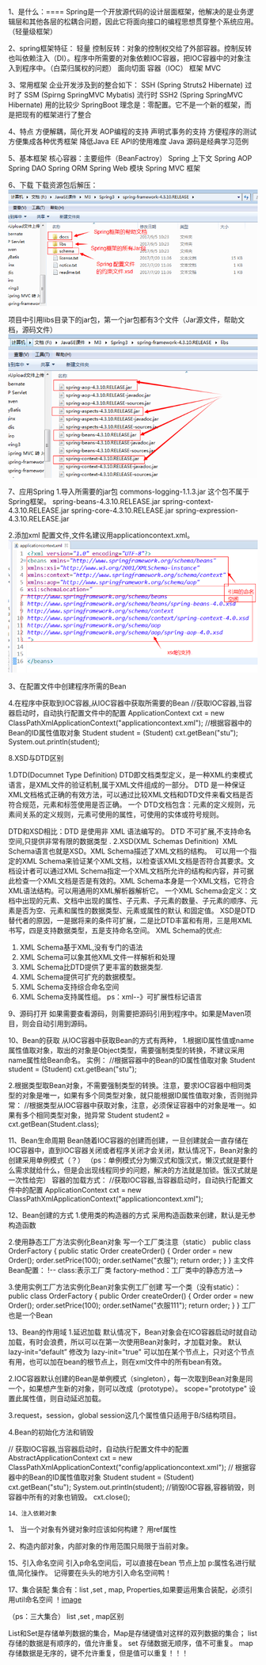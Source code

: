 1、是什么：==== 
Spring是一个开放源代码的设计层面框架，他解决的是业务逻辑层和其他各层的松耦合问题，因此它将面向接口的编程思想贯穿整个系统应用。（轻量级框架）

2、spring框架特征：
轻量
控制反转：对象的控制权交给了外部容器。控制反转也叫依赖注入（DI）。程序中所需要的对象依赖IOC容器，把IOC容器中的对象注入到程序中。（白菜归属权的问题）
面向切面
容器（IOC）
框架
MVC

3、常用框架
企业开发涉及到的整合如下：
SSH (Spring Struts2  Hibernate) 过时了
SSM (Spirng SpringMVC  Mybatis)  流行时
SSH2 (Spring  SpringMVC  Hibernate) 用的比较少
SpringBoot  理念是：零配置。它不是一个新的框架，而是把现有的框架进行了整合


4、特点
方便解耦，简化开发
AOP编程的支持
声明式事务的支持
方便程序的测试
方便集成各种优秀框架
降低Java EE API的使用难度
Java 源码是经典学习范例

5、基本框架
核心容器：主要组件（BeanFactroy）
Spring 上下文
Spring AOP
Spring DAO
Spring ORM
Spring Web 模块
Spring MVC 框架

6、下载
下载资源包后解压：
![image](https://github.com/helloworldkitty/Spring/blob/master/%E5%9B%BE%E7%89%871.png)


项目中引用libs目录下的jar包，第一个jar包都有3个文件（Jar源文件，帮助文档，源码文件）
![image](https://github.com/helloworldkitty/Spring/blob/master/%E5%9B%BE%E7%89%872.png)




7、应用Spring
1.导入所需要的jar包
commons-logging-1.1.3.jar  这个包不属于Spring框架。
spring-beans-4.3.10.RELEASE.jar
spring-context-4.3.10.RELEASE.jar
spring-core-4.3.10.RELEASE.jar
spring-expression-4.3.10.RELEASE.jar


2.添加xml 配置文件,文件名建议用applicationcontext.xml。
![image](https://github.com/helloworldkitty/Spring/blob/master/%E5%9B%BE%E7%89%873.png)



3、在配置文件中创建程序所需的Bean

 <!-- bean节点的作用是创建对象，并把对象存储在IOC容器中。 -->
  <!-- class:表示某个类型 id：表示对象创建后在容器中的名称 -->
  <bean id="stu" class="com.icss.Student">
    <property name="name" value="李强"/>
    <property name="age" value="25"/>
    <property name="sex" value="男"/>
  </bean>
  
4.在程序中获取到IOC容器,从IOC容器中获取所需要的Bean
//获取IOC容器,当容器启动时，自动执行配置文件中的配置
ApplicationContext cxt = 	new ClassPathXmlApplicationContext("applicationcontext.xml");
	//根据容器中的Bean的ID属性值取对象
	Student student = (Student) cxt.getBean("stu");
	System.out.println(student);
  
  
  
  
8.XSD与DTD区别

1.DTD(Documnet Type Definition)
DTD即文档类型定义，是一种XML约束模式语言，是XML文件的验证机制,属于XML文件组成的一部分。
DTD 是一种保证XML文档格式正确的有效方法，可以通过比较XML文档和DTD文件来看文档是否符合规范，元素和标签使用是否正确。 一个 DTD文档包含：元素的定义规则，元素间关系的定义规则，元素可使用的属性，可使用的实体或符号规则。

DTD和XSD相比：DTD 是使用非 XML 语法编写的。
DTD 不可扩展,不支持命名空间,只提供非常有限的数据类型 .
2.XSD(XML Schemas Definition) 
XML Schema语言也就是XSD。XML Schema描述了XML文档的结构。 
可以用一个指定的XML Schema来验证某个XML文档，以检查该XML文档是否符合其要求。文档设计者可以通过XML Schema指定一个XML文档所允许的结构和内容，并可据此检查一个XML文档是否是有效的。XML Schema本身是一个XML文档，它符合XML语法结构。可以用通用的XML解析器解析它。
一个XML Schema会定义：文档中出现的元素、文档中出现的属性、子元素、子元素的数量、子元素的顺序、元素是否为空、元素和属性的数据类型、元素或属性的默认 和固定值。
XSD是DTD替代者的原因，一是据将来的条件可扩展，二是比DTD丰富和有用，三是用XML书写，四是支持数据类型，五是支持命名空间。
XML Schema的优点:
1) XML Schema基于XML,没有专门的语法 
2) XML Schema可以象其他XML文件一样解析和处理 
3) XML Schema比DTD提供了更丰富的数据类型.
4) XML Schema提供可扩充的数据模型。 
5) XML Schema支持综合命名空间 
6) XML Schema支持属性组。
ps：xml--》可扩展性标记语言


9、源码打开
如果需要查看源码，则需要把源码引用到程序中。如果是Maven项目，则会自动引用到源码。


10、Bean的获取
从IOC容器中获取Bean的方式有两种，
1.根据ID属性值或name属性值取对象，取出的对象是Object类型，需要强制类型的转换，不建议采用name属性给Bean命名。
实例：
//根据容器中的Bean的ID属性值取对象
Student student = (Student) cxt.getBean("stu");

2.根据类型取Bean对象，不需要强制类型的转换。注意，要求IOC容器中相同类型的对象是唯一，如果有多个同类型对象，就只能根据ID属性值取对象，否则抛异常：
//根据类型从IOC容器中获取对象，注意，必须保证容器中的对象是唯一。如果有多个相同类型对象，抛异常
Student student2 = cxt.getBean(Student.class);




11、Bean生命周期
Bean随着IOC容器的创建而创建，一旦创建就会一直存储在IOC容器中，直到IOC容器关闭或者程序关闭才会关闭，默认情况下，Bean对象的创建采用单例模式（？）
（ps：单例模式分为懒汉式和饿汉式，懒汉式就是要什么需求就给什么，但是会出现线程同步的问题，解决的方法就是加锁。饿汉式就是一次性给完）
容器的加载方式：
//获取IOC容器,当容器启动时，自动执行配置文件中的配置
ApplicationContext cxt = 	new ClassPathXmlApplicationContext("applicationcontext.xml");



12、Bean创建的方式
1.使用类的构造器的方式
采用构造函数来创建，默认是无参构造函数
  <!-- 运用无参的构造函数来创建Bean, 
     class:表示某个类型 id：表示对象创建后在容器中的名称 -->
  <bean id="stu" class="com.icss.Student">
    <!-- 给对象的属性赋值 -->
    <property name="name" value="李强"/>
    <property name="age" value="25"/>
    <property name="sex" value="男"/>
  </bean>
  <!-- 应用有参的构造函数来创建Bean对象 -->
  <bean id="stu2" class="com.icss.Student">
    <!-- constructor-arg 构造器  index=""索引 name:是参数名，可以不按顺序来赋值， ref:引用另一个类型对象-->
    <constructor-arg index="0"  value="肖红"/>
    <constructor-arg name="age" value="20"/>
    <constructor-arg index="2"  value="男" />
  </bean>
  
  
  2.使用静态工厂方法实例化Bean对象
 写一个工厂类注意（static）
 public class OrderFactory {
	public static Order createOrder() {
		Order order = new Order();
		order.setPrice(100);
		order.setName("衣服");
		return order;
	}
}
主文件Bean配置：
!-- class:表示工厂类   factory-method：工厂类中的静态方法-->
  <bean id="order" class="com.icss.OrderFactory" 
     factory-method="createOrder">
    </bean>



3.使用实例工厂方法实例化Bean对象实例工厂创建
写一个类（没有static）：
public class OrderFactory {
	public Order createOrder() {
		Order order = new Order();
		order.setPrice(100);
		order.setName("衣服111");
		return order;
	}
}
工厂也是一个Bean
<Bean id="factory" class="com.icss.orderFactory"></Bean>
<!-- class:表示工厂类   factory-method：工厂类中的静态方法-->
<Bean id="order" class="com.icss.orderFactory"  factory-method="createOrder"></Bean>



13、Bean的作用域
1.延迟加载
默认情况下，Bean对象会在ICO容器启动时就自动加载，有时会浪费，所以可以在第一次使用Bean对象时，才加载对象。
默认lazy-init=“default” 修改为 lazy-init="true" 可以加在某个节点上，只对这个节点有用，也可以加在bean的根节点上，则在xml文件中的所有bean有效。

2.IOC容器默认创建的Bean是单例模式（singleton），每一次取到Bean对象是同一个，如果想产生新的对象，则可以改成（prototype）。 
<bean id="stu" class="com.icss.Student" scope="prototype">scope="prototype" 设置此属性值，则自动延迟加载。
  
  3.request，session，global session这几个属性值只适用于B/S结构项目。
  
  4.Bean的初始化方法和销毁
   <Bean id="stu" class="com.icss.Student" init-method="init" destory-method="destory"></bean>
  
// 获取IOC容器,当容器启动时，自动执行配置文件中的配置
		AbstractApplicationContext cxt = new ClassPathXmlApplicationContext("config/applicationcontext.xml");
		// 根据容器中的Bean的ID属性值取对象
		Student student = (Student) cxt.getBean("stu");
		System.out.println(student);
		//销毁IOC容器,容器销毁，则容器中所有的对象也销毁。
		cxt.close();  
    
    
    
    14、注入依赖对象
   1、 当一个对象有外键对象时应该如何构建？
    用ref属性
    <!-- 运用无参的构造函数来创建Bean, 
     class:表示某个类型 id：表示对象创建后在容器中的名称 -->
    <bean id="stu" class="com.icss.Student">
     <property name="name" value="李强"/>
    <property name="age" value="25"/>
    <property name="sex" value="男"/>
      <!-- ref属性引用外部对象 -->
     <property name="grade" ref="g"/>
    </bean>
<bean id="g" class="com.icss.Grade" p:gradeId=""  p:gradename=""></bean>

2、构造内部对象，内部对象的作用范围只局限于当前对象。



15、引入命名空间
引入p命名空间后，可以直接在bean 节点上加 p:属性名进行赋值,简化操作。
<bean id="g" class="com.icss.Grade" p:gradeId="1" p:gradeName="一年级">
</bean>
记得要在头头的地方引入命名空间鸭！




17、集合装配
  集合有：list ,set , map, Properties,如果要运用集合装配，必须引用util命名空间
  ！[image](https://github.com/helloworldkitty/Spring/blob/master/%E5%9B%BE%E7%89%873.png)
  
  
 
 
 
 （ps：三大集合）
 list ,set , map区别
 
List和Set是存储单列数据的集合，Map是存储键值对这样的双列数据的集合；
list 存储的数据是有顺序的，值允许重复。
set 存储数据无顺序，值不可重复。
map 存储数据是无序的，键不允许重复，但是值可以重复！！！











